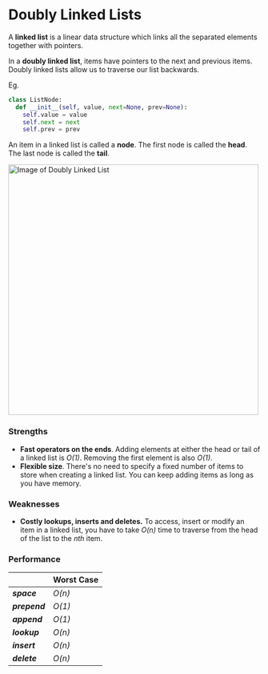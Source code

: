 # Doubly Linked Lists

A **linked list** is a linear data structure which links all the separated
elements together with pointers.

In a **doubly linked list**, items have pointers to the next and previous
items. Doubly linked lists allow us to traverse our list backwards.

Eg.

```python
class ListNode:
  def __init__(self, value, next=None, prev=None):
    self.value = value
    self.next = next
    self.prev = prev
```

An item in a linked list is called a **node**. The first node is called the
**head**. The last node is called the **tail**.

<img style="width:500" src="https://upload.wikimedia.org/wikipedia/commons/thumb/5/5e/Doubly-linked-list.svg/610px-Doubly-linked-list.svg.png" alt="Image of Doubly Linked List">

### Strengths

- **Fast operators on the ends**. Adding elements at either the head or tail of
  a linked list is _O(1)_. Removing the first element is also _O(1)_.
- **Flexible size**. There's no need to specify a fixed number of items to
  store when creating a linked list. You can keep adding items as long as you
  have memory.

### Weaknesses

- **Costly lookups, inserts and deletes.** To access, insert or modify an item
  in a linked list, you have to take _O(n)_ time to traverse from the head of
  the list to the _nth_ item.

### Performance

|               | Worst Case |
| ------------- | ---------- |
| **_space_**   | _O(n)_     |
| **_prepend_** | _O(1)_     |
| **_append_**  | _O(1)_     |
| **_lookup_**  | _O(n)_     |
| **_insert_**  | _O(n)_     |
| **_delete_**  | _O(n)_     |
